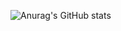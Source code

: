 ![Anurag's GitHub stats](https://github-readme-stats.vercel.app/api?username=whyme0&show_icons=true&theme=transparent)

